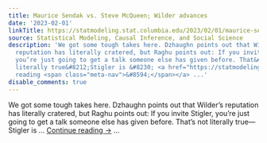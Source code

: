```yaml
---
title: Maurice Sendak vs. Steve McQueen; Wilder advances
date: '2023-02-01'
linkTitle: https://statmodeling.stat.columbia.edu/2023/02/01/maurice-sendak-vs-steve-mcqueen-wilder-advances/
source: Statistical Modeling, Causal Inference, and Social Science
description: 'We got some tough takes here. Dzhaughn points out that Wilder&#8217;s
  reputation has literally cratered, but Raghu points out: If you invite Stigler,
  you’re just going to get a talk someone else has given before. That&#8217;s not
  literally true&#8212;Stigler is &#8230; <a href="https://statmodeling.stat.columbia.edu/2023/02/01/maurice-sendak-vs-steve-mcqueen-wilder-advances/">Continue
  reading <span class="meta-nav">&#8594;</span></a> ...'
disable_comments: true
---
```

We got some tough takes here. Dzhaughn points out that Wilder&#8217;s reputation has literally cratered, but Raghu points out: If you invite Stigler, you’re just going to get a talk someone else has given before. That&#8217;s not literally true&#8212;Stigler is &#8230; <a href="https://statmodeling.stat.columbia.edu/2023/02/01/maurice-sendak-vs-steve-mcqueen-wilder-advances/">Continue reading <span class="meta-nav">&#8594;</span></a> ...